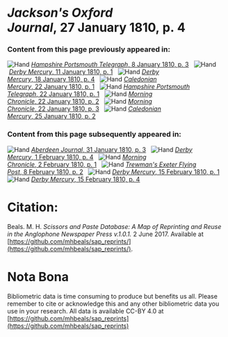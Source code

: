 # *Jackson's Oxford Journal*, 27 January 1810, p. 4  
  
### Content from this page previously appeared in:  
![Hand](http://scissorsandpaste.net/wp-content/uploads/2017/06/smallhandpointer.png) [*Hampshire Portsmouth Telegraph*, 8 January 1810, p. 3](https://mhbeals.github.io/sap_html/Hampshire-Portsmouth-Telegraph/Hampshire-Portsmouth-Telegraph-8-January-1810-p-3)  
![Hand](http://scissorsandpaste.net/wp-content/uploads/2017/06/smallhandpointer.png) [*Derby Mercury*, 11 January 1810, p. 1](https://mhbeals.github.io/sap_html/Derby-Mercury/Derby-Mercury-11-January-1810-p-1)  
![Hand](http://scissorsandpaste.net/wp-content/uploads/2017/06/smallhandpointer.png) [*Derby Mercury*, 18 January 1810, p. 4](https://mhbeals.github.io/sap_html/Derby-Mercury/Derby-Mercury-18-January-1810-p-4)  
![Hand](http://scissorsandpaste.net/wp-content/uploads/2017/06/smallhandpointer.png) [*Caledonian Mercury*, 22 January 1810, p. 1](https://mhbeals.github.io/sap_html/Caledonian-Mercury/Caledonian-Mercury-22-January-1810-p-1)  
![Hand](http://scissorsandpaste.net/wp-content/uploads/2017/06/smallhandpointer.png) [*Hampshire Portsmouth Telegraph*, 22 January 1810, p. 1](https://mhbeals.github.io/sap_html/Hampshire-Portsmouth-Telegraph/Hampshire-Portsmouth-Telegraph-22-January-1810-p-1)  
![Hand](http://scissorsandpaste.net/wp-content/uploads/2017/06/smallhandpointer.png) [*Morning Chronicle*, 22 January 1810, p. 2](https://mhbeals.github.io/sap_html/Morning-Chronicle/Morning-Chronicle-22-January-1810-p-2)  
![Hand](http://scissorsandpaste.net/wp-content/uploads/2017/06/smallhandpointer.png) [*Morning Chronicle*, 22 January 1810, p. 3](https://mhbeals.github.io/sap_html/Morning-Chronicle/Morning-Chronicle-22-January-1810-p-3)  
![Hand](http://scissorsandpaste.net/wp-content/uploads/2017/06/smallhandpointer.png) [*Caledonian Mercury*, 25 January 1810, p. 2](https://mhbeals.github.io/sap_html/Caledonian-Mercury/Caledonian-Mercury-25-January-1810-p-2)  
  
### Content from this page subsequently appeared in:  
![Hand](http://scissorsandpaste.net/wp-content/uploads/2017/06/smallhandpointer.png) [*Aberdeen Journal*, 31 January 1810, p. 3](https://mhbeals.github.io/sap_html/Aberdeen-Journal/Aberdeen-Journal-31-January-1810-p-3)  
![Hand](http://scissorsandpaste.net/wp-content/uploads/2017/06/smallhandpointer.png) [*Derby Mercury*, 1 February 1810, p. 4](https://mhbeals.github.io/sap_html/Derby-Mercury/Derby-Mercury-1-February-1810-p-4)  
![Hand](http://scissorsandpaste.net/wp-content/uploads/2017/06/smallhandpointer.png) [*Morning Chronicle*, 2 February 1810, p. 1](https://mhbeals.github.io/sap_html/Morning-Chronicle/Morning-Chronicle-2-February-1810-p-1)  
![Hand](http://scissorsandpaste.net/wp-content/uploads/2017/06/smallhandpointer.png) [*Trewman's Exeter Flying Post*, 8 February 1810, p. 2](https://mhbeals.github.io/sap_html/Trewman's-Exeter-Flying-Post/Trewman's-Exeter-Flying-Post-8-February-1810-p-2)  
![Hand](http://scissorsandpaste.net/wp-content/uploads/2017/06/smallhandpointer.png) [*Derby Mercury*, 15 February 1810, p. 1](https://mhbeals.github.io/sap_html/Derby-Mercury/Derby-Mercury-15-February-1810-p-1)  
![Hand](http://scissorsandpaste.net/wp-content/uploads/2017/06/smallhandpointer.png) [*Derby Mercury*, 15 February 1810, p. 4](https://mhbeals.github.io/sap_html/Derby-Mercury/Derby-Mercury-15-February-1810-p-4)  


# Citation: 

Beals. M. H. *Scissors and Paste Database: A Map of Reprinting and Reuse in the Anglophone Newspaper Press v.1.0.1.* 2 June 2017. Available at [https://github.com/mhbeals/sap_reprints/](https://github.com/mhbeals/sap_reprints/). 

# Nota Bona

Bibliometric data is time consuming to produce but benefits us all. Please remember to cite or acknowledge this and any other bibliometric data you use in your research. All data is available CC-BY 4.0 at [https://github.com/mhbeals/sap_reprints](https://github.com/mhbeals/sap_reprints)
